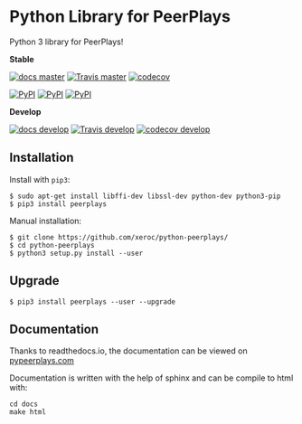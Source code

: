 Python Library for PeerPlays
========================

Python 3 library for PeerPlays!

**Stable**

[![docs master](https://readthedocs.org/projects/python-peerplays/badge/?version=latest)](http://python-peerplays.readthedocs.io/en/latest/)
[![Travis master](https://travis-ci.org/xeroc/python-peerplays.png?branch=master)](https://travis-ci.org/xeroc/python-peerplays)
[![codecov](https://codecov.io/gh/xeroc/python-peerplays/branch/master/graph/badge.svg)](https://codecov.io/gh/xeroc/python-peerplays)


[![PyPI](https://img.shields.io/pypi/dm/peerplays.svg?maxAge=2592000)]()
[![PyPI](https://img.shields.io/pypi/dw/peerplays.svg?maxAge=2592000)]()
[![PyPI](https://img.shields.io/pypi/dd/peerplays.svg?maxAge=2592000)]()

**Develop**

[![docs develop](https://readthedocs.org/projects/python-peerplays/badge/?version=develop)](http://python-peerplays.readthedocs.io/en/develop/)
[![Travis develop](https://travis-ci.org/xeroc/python-peerplays.png?branch=develop)](https://travis-ci.org/xeroc/python-peerplays)
[![codecov develop](https://codecov.io/gh/xeroc/python-peerplays/branch/develop/graph/badge.svg)](https://codecov.io/gh/xeroc/python-peerplays)

Installation
------------

Install with `pip3`:

    $ sudo apt-get install libffi-dev libssl-dev python-dev python3-pip
    $ pip3 install peerplays

Manual installation:

    $ git clone https://github.com/xeroc/python-peerplays/
    $ cd python-peerplays
    $ python3 setup.py install --user

Upgrade
-------

    $ pip3 install peerplays --user --upgrade

Documentation
-------------

Thanks to readthedocs.io, the documentation can be viewed on
[pypeerplays.com](http://pypeerplays.com)

Documentation is written with the help of sphinx and can be compile to
html with:

    cd docs
    make html
